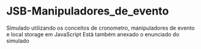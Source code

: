 # JSB-Manipuladores_de_evento
Simulado utilizando os conceitos de cronometro, manipuladores de evento e local storage em JavaScript
Está também anexado o enunciado do simulado
